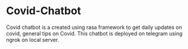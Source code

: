 # Covid-Chatbot
Covid chatbot is a created using rasa framework to get daily updates on covid, general tips on Covid. This chatbot is deployed on telegram using ngrok on local server.
